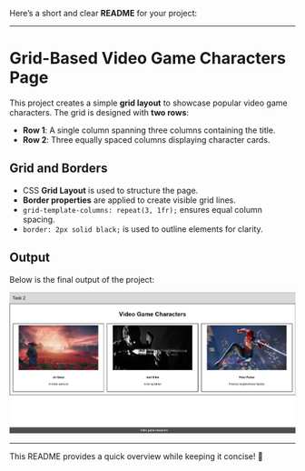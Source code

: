 Here’s a short and clear **README** for your project:  

---

# **Grid-Based Video Game Characters Page**  

This project creates a simple **grid layout** to showcase popular video game characters. The grid is designed with **two rows**:  
- **Row 1**: A single column spanning three columns containing the title.  
- **Row 2**: Three equally spaced columns displaying character cards.  

## **Grid and Borders**  
- CSS **Grid Layout** is used to structure the page.  
- **Border properties** are applied to create visible grid lines.  
- `grid-template-columns: repeat(3, 1fr);` ensures equal column spacing.  
- `border: 2px solid black;` is used to outline elements for clarity.  

## **Output**  
Below is the final output of the project:  

![Output Screenshot](output.png)  

---  
This README provides a quick overview while keeping it concise! 🚀